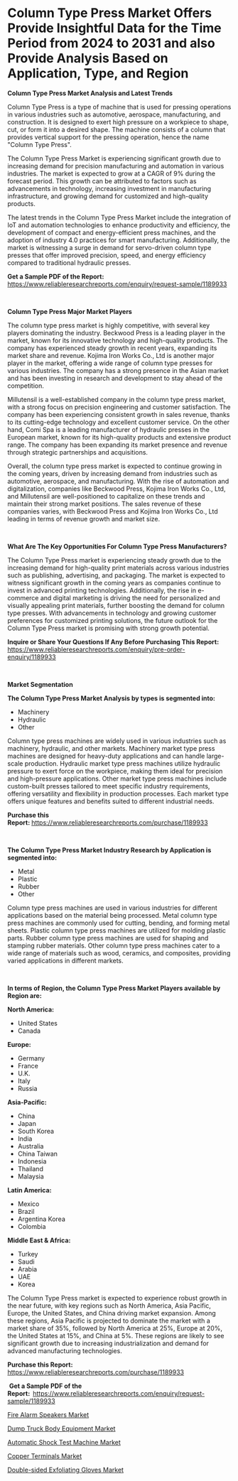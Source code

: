 <p><h1>Column Type Press Market Offers Provide Insightful Data for the Time Period from 2024 to 2031 and also Provide Analysis Based on Application, Type, and Region</h1></p><p><strong>Column Type Press Market Analysis and Latest Trends</strong></p>
<p><p>Column Type Press is a type of machine that is used for pressing operations in various industries such as automotive, aerospace, manufacturing, and construction. It is designed to exert high pressure on a workpiece to shape, cut, or form it into a desired shape. The machine consists of a column that provides vertical support for the pressing operation, hence the name "Column Type Press".</p><p>The Column Type Press Market is experiencing significant growth due to increasing demand for precision manufacturing and automation in various industries. The market is expected to grow at a CAGR of 9% during the forecast period. This growth can be attributed to factors such as advancements in technology, increasing investment in manufacturing infrastructure, and growing demand for customized and high-quality products.</p><p>The latest trends in the Column Type Press Market include the integration of IoT and automation technologies to enhance productivity and efficiency, the development of compact and energy-efficient press machines, and the adoption of industry 4.0 practices for smart manufacturing. Additionally, the market is witnessing a surge in demand for servo-driven column type presses that offer improved precision, speed, and energy efficiency compared to traditional hydraulic presses.</p></p>
<p><strong>Get a Sample PDF of the Report:&nbsp;</strong> <a href="https://www.reliableresearchreports.com/enquiry/request-sample/1189933">https://www.reliableresearchreports.com/enquiry/request-sample/1189933</a></p>
<p>&nbsp;</p>
<p><strong>Column Type Press Major Market Players</strong></p>
<p><p>The column type press market is highly competitive, with several key players dominating the industry. Beckwood Press is a leading player in the market, known for its innovative technology and high-quality products. The company has experienced steady growth in recent years, expanding its market share and revenue. Kojima Iron Works Co., Ltd is another major player in the market, offering a wide range of column type presses for various industries. The company has a strong presence in the Asian market and has been investing in research and development to stay ahead of the competition.</p><p>Millutensil is a well-established company in the column type press market, with a strong focus on precision engineering and customer satisfaction. The company has been experiencing consistent growth in sales revenue, thanks to its cutting-edge technology and excellent customer service. On the other hand, Comi Spa is a leading manufacturer of hydraulic presses in the European market, known for its high-quality products and extensive product range. The company has been expanding its market presence and revenue through strategic partnerships and acquisitions.</p><p>Overall, the column type press market is expected to continue growing in the coming years, driven by increasing demand from industries such as automotive, aerospace, and manufacturing. With the rise of automation and digitalization, companies like Beckwood Press, Kojima Iron Works Co., Ltd, and Millutensil are well-positioned to capitalize on these trends and maintain their strong market positions. The sales revenue of these companies varies, with Beckwood Press and Kojima Iron Works Co., Ltd leading in terms of revenue growth and market size.</p></p>
<p>&nbsp;</p>
<p><strong>What Are The Key Opportunities For Column Type Press Manufacturers?</strong></p>
<p><p>The Column Type Press market is experiencing steady growth due to the increasing demand for high-quality print materials across various industries such as publishing, advertising, and packaging. The market is expected to witness significant growth in the coming years as companies continue to invest in advanced printing technologies. Additionally, the rise in e-commerce and digital marketing is driving the need for personalized and visually appealing print materials, further boosting the demand for column type presses. With advancements in technology and growing customer preferences for customized printing solutions, the future outlook for the Column Type Press market is promising with strong growth potential.</p></p>
<p><strong>Inquire or Share Your Questions If Any Before Purchasing This Report:</strong> <a href="https://www.reliableresearchreports.com/enquiry/pre-order-enquiry/1189933">https://www.reliableresearchreports.com/enquiry/pre-order-enquiry/1189933</a></p>
<p>&nbsp;</p>
<p><strong>Market Segmentation</strong></p>
<p><strong>The Column Type Press Market Analysis by types is segmented into:</strong></p>
<p><ul><li>Machinery</li><li>Hydraulic</li><li>Other</li></ul></p>
<p><p>Column type press machines are widely used in various industries such as machinery, hydraulic, and other markets. Machinery market type press machines are designed for heavy-duty applications and can handle large-scale production. Hydraulic market type press machines utilize hydraulic pressure to exert force on the workpiece, making them ideal for precision and high-pressure applications. Other market type press machines include custom-built presses tailored to meet specific industry requirements, offering versatility and flexibility in production processes. Each market type offers unique features and benefits suited to different industrial needs.</p></p>
<p><strong>Purchase this Report:&nbsp;</strong><a href="https://www.reliableresearchreports.com/purchase/1189933">https://www.reliableresearchreports.com/purchase/1189933</a></p>
<p>&nbsp;</p>
<p><strong>The Column Type Press Market Industry Research by Application is segmented into:</strong></p>
<p><ul><li>Metal</li><li>Plastic</li><li>Rubber</li><li>Other</li></ul></p>
<p><p>Column type press machines are used in various industries for different applications based on the material being processed. Metal column type press machines are commonly used for cutting, bending, and forming metal sheets. Plastic column type press machines are utilized for molding plastic parts. Rubber column type press machines are used for shaping and stamping rubber materials. Other column type press machines cater to a wide range of materials such as wood, ceramics, and composites, providing varied applications in different markets.</p></p>
<p>&nbsp;</p>
<p><strong>In terms of Region, the Column Type Press Market Players available by Region are:</strong></p>
<p>
    <p> <strong> North America: </strong>
        <ul>
            <li>United States</li>
            <li>Canada</li>
        </ul>
        </p> 
    <p> <strong> Europe: </strong>
        <ul>
            <li>Germany</li>
            <li>France</li>
            <li>U.K.</li>
            <li>Italy</li>
            <li>Russia</li>
        </ul>
        </p> 
    <p> <strong> Asia-Pacific: </strong>
        <ul>
            <li>China</li>
            <li>Japan</li>
            <li>South Korea</li>
            <li>India</li>
            <li>Australia</li>
            <li>China Taiwan</li>
            <li>Indonesia</li>
            <li>Thailand</li>
            <li>Malaysia</li>
        </ul>
        </p> 
    <p> <strong> Latin America: </strong>
        <ul>
            <li>Mexico</li>
            <li>Brazil</li>
            <li>Argentina Korea</li>
            <li>Colombia</li>
        </ul>
        </p> 
    <p> <strong> Middle East & Africa: </strong>
        <ul>
            <li>Turkey</li>
            <li>Saudi</li>
            <li>Arabia</li>
            <li>UAE</li>
            <li>Korea</li>
        </ul>
    </p>
    </p>
<p><p>The Column Type Press market is expected to experience robust growth in the near future, with key regions such as North America, Asia Pacific, Europe, the United States, and China driving market expansion. Among these regions, Asia Pacific is projected to dominate the market with a market share of 35%, followed by North America at 25%, Europe at 20%, the United States at 15%, and China at 5%. These regions are likely to see significant growth due to increasing industrialization and demand for advanced manufacturing technologies.</p></p>
<p><strong>Purchase this Report: </strong><a href="https://www.reliableresearchreports.com/purchase/1189933">https://www.reliableresearchreports.com/purchase/1189933</a></p>
<p>&nbsp;<strong>Get a Sample PDF of the Report:&nbsp;&nbsp;</strong><a href="https://www.reliableresearchreports.com/enquiry/request-sample/1189933">https://www.reliableresearchreports.com/enquiry/request-sample/1189933</a></p>
<p><strong></strong></p>
<p><p><a href="https://issuu.com/reportprime-2/docs/fire-alarm-speakers-market-size-2030.pptx">Fire Alarm Speakers Market</a></p><p><a href="https://view.publitas.com/reportprime-1/dump-truck-body-equipment-market-size-share-trends-analysis-report-by-material-by-type-by-end-user-by-region-and-segment-forecasts-2024-2031/">Dump Truck Body Equipment Market</a></p><p><a href="https://github.com/fiixsa/Market-Research-Report-List-1/blob/main/automatic-shock-test-machine-market.md">Automatic Shock Test Machine Market</a></p><p><a href="https://issuu.com/reportprime-2/docs/copper-terminals-market-size-2030.pptx">Copper Terminals Market</a></p><p><a href="https://view.publitas.com/reportprime-1/double-sided-exfoliating-gloves-market-size-focuses-on-market-dynamics-in-depth-analysis-and-future-projections-of-its-market-forecasted-for-period-from-2024-to-2031/">Double-sided Exfoliating Gloves Market</a></p></p>